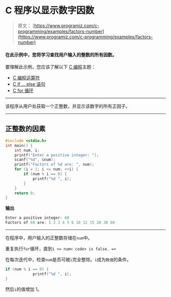 # C 程序以显示数字因数

> 原文： [https://www.programiz.com/c-programming/examples/factors-number](https://www.programiz.com/c-programming/examples/factors-number)

#### 在此示例中，您将学习查找用户输入的整数的所有因数。

要理解此示例，您应该了解以下 [C 编程](/c-programming "C tutorial")主题：

*   [C 编程运算符](/c-programming/c-operators)
*   [C if ... else 语句](/c-programming/c-if-else-statement)
*   [C for 循环](/c-programming/c-for-loop)

* * *

该程序从用户处获取一个正整数，并显示该数字的所有正因子。

* * *

## 正整数的因素

```c
#include <stdio.h>
int main() {
    int num, i;
    printf("Enter a positive integer: ");
    scanf("%d", &num);
    printf("Factors of %d are: ", num);
    for (i = 1; i <= num; ++i) {
        if (num % i == 0) {
            printf("%d ", i);
        }
    }
    return 0;
} 
```

**输出**

```c
Enter a positive integer: 60
Factors of 60 are: 1 2 3 4 5 6 10 12 15 20 30 60 
```

* * *

在程序中，用户输入的正整数存储在`num`中。

重复执行`for`循环，直到`i <= num< code> is false. =>`

在每次迭代中，检查`num`是否可被`i`完全整除。`i`成为`数值`的条件。

```c
if (num % i == 0) {
            printf("%d ", i);
} 
```

然后`i`的值增加 1。